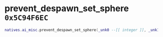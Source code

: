 # prevent_despawn_set_sphere `0x5C94F6EC`

```lua
natives.ai_misc.prevent_despawn_set_sphere(_unk0 --[[ integer ]], _unk1 --[[ integer ]], _unk2 --[[ integer ]], _unk3 --[[ integer ]])
```